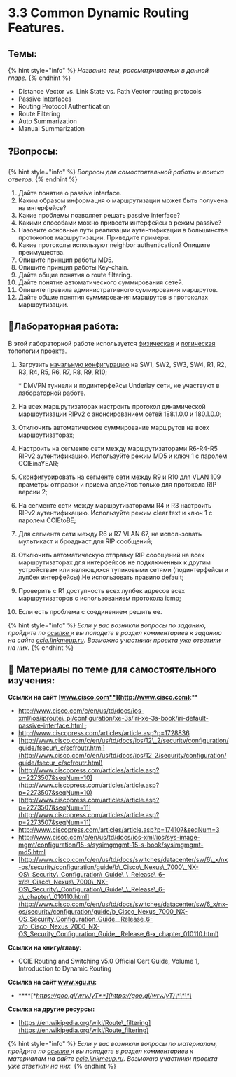 # 3.3 Common Dynamic Routing Features.

## Темы:

{% hint style="info" %}
 _Название тем, рассматриваемых в данной главе._
{% endhint %}

* Distance Vector vs. Link State vs. Path Vector routing protocols
* Passive Interfaces
* Routing Protocol Authentication
* Route Filtering
* Auto Summarization
* Manual Summarization

## ❓Вопросы:

{% hint style="info" %}
 _Вопросы для самостоятельной работы и поиска ответов._
{% endhint %}

1. Дайте понятие о passive interface.
2. Каким образом информация о маршрутизации может быть получена на интерфейсе?
3. Какие проблемы позволяет решать passive interface?
4. Какими способами можно привести интерфейсы в режим passive?
5. Назовите основные пути реализации аутентификации в большинстве протоколов маршрутизации. Приведите примеры.
6. Какие протоколы используют neighbor authentication? Опишите преимущества.
7. Опишите принцип работы MD5.
8. Опишите принцип работы Key-chain.
9. Дайте общие понятия о route filtering.
10. Дайте понятие автоматического суммирования сетей.
11.  Опишите правила административного суммирования маршрутов.
12. Дайте общие понятия суммирования маршрутов в протоколах маршрутизации.

##  📍Лабораторная работа:

 В этой лабораторной работе используется [физическая](https://ccie.gitbook.io/ccie/topology#physic) и [логическая](https://ccie.gitbook.io/ccie/topology#logic) топологии проекта.

1. Загрузить [начальную конфигурацию](https://drive.google.com/open?id=0ByVf6yfX4EBfRUw5MGdBalFkSXM) на SW1, SW2, SW3, SW4, R1, R2, R3, R4, R5, R6, R7, R8, R9, R10;

   \* DMVPN туннели и подинтерфейсы Underlay сети, не участвуют в лабораторной работе.

2. На всех маршрутизаторах настроить протокол динамической маршрутизации RIPv2 с анонсированием сетей 188.1.0.0 и 180.1.0.0;
3. Отключить автоматическое суммирование маршрутов на всех маршрутизаторах;
4. Настроить на сегменте сети между маршрутизаторами R6-R4-R5 RIPv2 аутентификацию. Используйте режим MD5 и ключ 1 с паролем CCIEinaYEAR;
5. Сконфигурировать на сегменте сети между R9 и R10 для VLAN 109 праметры отправки и приема апдейтов только для протокола RIP версии 2;
6. На сегменте сети между маршрутизаторами R4 и R3 настроить RIPv2 аутентификацию. Используйте режим clear text и ключ 1 с паролем CCIEtoBE;
7. Для сегмента сети между R6 и R7 VLAN 67, не использовать мультикаст и броадкаст для RIP сообщений;
8. Отключить автоматическую отправку RIP сообщений на всех маршрутизаторах для интерфейсов не подключенных к другим устройствам или являющихся тупиковыми сетями \(подинтерфейсы и лупбек интерфейсы\).Не использовать правило default;
9. Проверить с R1 доступность всех лупбек адресов всех маршрутизаторов с использованием протокола icmp;
10. Если есть проблема с соединением решить ее.

{% hint style="info" %}
 _Если у вас возникли вопросы по заданию, пройдите по_ [_ссылке_ ](http://ccie.linkmeup.ru/2016/05/13/laboratornaya-rabota-po-teme-15-routing-protocol-features/)_и вы попадете в раздел комментариев к заданию на сайте_ [_ccie.linkmeup.ru_](http://ccie.linkmeup.ru/)_. Возможно участники проекта уже ответили на них._
{% endhint %}

## 📌 Материалы по теме для самостоятельного изучения:

**Ссылки на сайт** [**www.cisco.com**](http://www.cisco.com)**:**

* [http://www.cisco.com/c/en/us/td/docs/ios-xml/ios/iproute\_pi/configuration/xe-3s/iri-xe-3s-book/iri-default-passive-interface.html ](http://www.cisco.com/c/en/us/td/docs/ios-xml/ios/iproute_pi/configuration/xe-3s/iri-xe-3s-book/iri-default-passive-interface.html);
* [http://www.ciscopress.com/articles/article.asp?p=1728836 ](http://www.ciscopress.com/articles/article.asp?p=1728836)
* [http://www.cisco.com/c/en/us/td/docs/ios/12\_2/security/configuration/guide/fsecur\_c/scfroutr.html](http://www.cisco.com/c/en/us/td/docs/ios/12_2/security/configuration/guide/fsecur_c/scfroutr.html)
* [http://www.ciscopress.com/articles/article.asp?p=2273507&seqNum=10](http://www.ciscopress.com/articles/article.asp?p=2273507&seqNum=10)
* [http://www.ciscopress.com/articles/article.asp?p=2273507&seqNum=11](http://www.ciscopress.com/articles/article.asp?p=2273507&seqNum=11)
* [http://www.ciscopress.com/articles/article.asp?p=174107&seqNum=3 ](http://www.ciscopress.com/articles/article.asp?p=174107&seqNum=3)
* [http://www.cisco.com/c/en/us/td/docs/ios-xml/ios/sys-image-mgmt/configuration/15-s/sysimgmgmt-15-s-book/sysimgmgmt-md5.html ](http://www.cisco.com/c/en/us/td/docs/ios-xml/ios/sys-image-mgmt/configuration/15-s/sysimgmgmt-15-s-book/sysimgmgmt-md5.html)
* [http://www.cisco.com/c/en/us/td/docs/switches/datacenter/sw/6\_x/nx-os/security/configuration/guide/b\_Cisco\_Nexus\_7000\_NX-OS\_Security\_Configuration\_Guide\_\_Release\_6-x/b\_Cisco\_Nexus\_7000\_NX-OS\_Security\_Configuration\_Guide\_\_Release\_6-x\_chapter\_010110.html](http://www.cisco.com/c/en/us/td/docs/switches/datacenter/sw/6_x/nx-os/security/configuration/guide/b_Cisco_Nexus_7000_NX-OS_Security_Configuration_Guide__Release_6-x/b_Cisco_Nexus_7000_NX-OS_Security_Configuration_Guide__Release_6-x_chapter_010110.html)

**Ссылки на книгу/главу:**  


* CCIE Routing and Switching v5.0 Official Cert Guide, Volume 1, Introduction to Dynamic Routing

**Ссылка на сайт www.xgu.ru:**

* \*\*\*\*[**https://goo.gl/wrvJyT**](https://goo.gl/wrvJyT)\*\*\*\*

**Ссылка на другие ресурсы:**

* [https://en.wikipedia.org/wiki/Route\_filtering](https://en.wikipedia.org/wiki/Route_filtering)

{% hint style="info" %}
 _Если у вас возникли вопросы по материалам, пройдите по_ [_ссылке_ ](http://ccie.linkmeup.ru/2016/05/13/materialy-po-tsiklu-3-teme-15-routing-protocol-features/)_и вы попадете в раздел комментариев к материалам на сайте_ [_ccie.linkmeup.ru_](http://ccie.linkmeup.ru/)_. Возможно участники проекта уже ответили на них._
{% endhint %}

